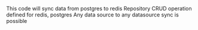 This code will sync data from postgres to redis
Repository CRUD operation defined for redis, postgres
Any data source to any datasource sync is possible

